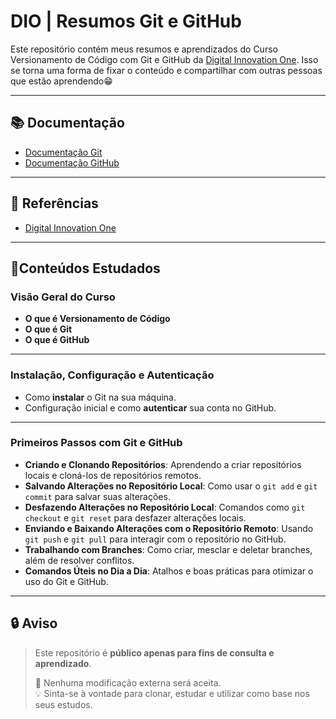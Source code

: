 
# DIO | Resumos Git e GitHub

Este repositório contém meus resumos e aprendizados do Curso Versionamento
de Código com Git e GitHub da [Digital Innovation One](https://www.dio.me/).
Isso se torna uma forma de fixar o conteúdo e compartilhar com outras pessoas
que estão aprendendo😁

---

## 📚 Documentação

- [Documentação Git](https://git-scm.com/doc)
- [Documentação GitHub](https://docs.github.com/)

---
## 🔗 Referências

- [Digital Innovation One](https://www.dio.me/)

---

## 🚀Conteúdos Estudados

### Visão Geral do Curso

- **O que é Versionamento de Código**
- **O que é Git**
- **O que é GitHub**

---

### Instalação, Configuração e Autenticação
- Como **instalar** o Git na sua máquina.
- Configuração inicial e como **autenticar** sua conta no GitHub.

---

### Primeiros Passos com Git e GitHub
- **Criando e Clonando Repositórios**: Aprendendo a criar repositórios locais e cloná-los de repositórios remotos.
- **Salvando Alterações no Repositório Local**: Como usar o `git add` e `git commit` para salvar suas alterações.
- **Desfazendo Alterações no Repositório Local**: Comandos como `git checkout` e `git reset` para desfazer alterações locais.
- **Enviando e Baixando Alterações com o Repositório Remoto**: Usando `git push` e `git pull` para interagir com o repositório no GitHub.
- **Trabalhando com Branches**: Como criar, mesclar e deletar branches, além de resolver conflitos.
- **Comandos Úteis no Dia a Dia**: Atalhos e boas práticas para otimizar o uso do Git e GitHub.

---

## 🔒 Aviso

> Este repositório é **público apenas para fins de consulta e aprendizado**.
> 
> 📌 Nenhuma modificação externa será aceita.  
> 💡 Sinta-se à vontade para clonar, estudar e utilizar como base nos seus estudos.
